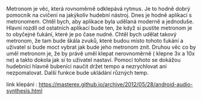 
Metronom je věc, která rovnoměrně odklepává rytmus. Je to hodně dobrý pomocník na cvičení na jakýkoliv hudební nástroj. Dnes je hodně aplikací s metronomem. Chtěl bych, aby aplikace byla udělaná moderně a jednoduše. Hlavní rozdíl od ostatních aplikací bude ten, že když si pustíte metronom je to obyčejné ťukání, které je po čase nudné. Chtěl bych udělat takový metronom, že tam bude škála zvuků, které budou místo tohoto ťukání a uživatel si bude moct vybrat jak bude jeho metronom znít. Druhou věc co by uměl metronom je, že by právě uměl klepat nerovnoměrně ( klepne 3x a 10x ne) a takto dokola jak si to uživatel nastaví. Pomocí tohoto se dokážou hudebníci hlavně bubeníci naučit držet tempo a nezrychlovat ani nezpomalovat. Další funkce bude ukládání různých temp.


link klepání : https://masterex.github.io/archive/2012/05/28/android-audio-synthesis.html

